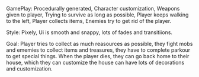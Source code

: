 
GamePlay:
	Procedurally generated,
	Character customization,
	Weapons given to player,
	Trying to survive as long as possible,
	Player keeps walking to the left,
	Player collects items,
	Enemies try to get rid of the player.

Style:
	Pixely, Ui is smooth and snappy, lots of fades
	and transitiions.

Goal:
	Player tries to collect as much reasources as
	possible, they fight mobs and ememies to collect
	items and treasures, they have to complete parkour
	to get special things. When the player dies, they
	can go back home to their house, which they can customize
	the house can have lots of decorations and customization.